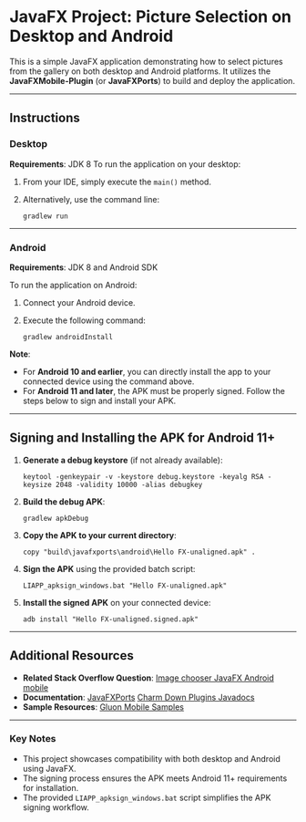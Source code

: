# JavaFX Project: Picture Selection on Desktop and Android

This is a simple JavaFX application demonstrating how to select pictures from the gallery on both desktop and Android platforms. It utilizes the **JavaFXMobile-Plugin** (or **JavaFXPorts**) to build and deploy the application.

------

## Instructions

### **Desktop**

**Requirements**: JDK 8
To run the application on your desktop:

1. From your IDE, simply execute the `main()` method.

2. Alternatively, use the command line:

   ```
   gradlew run
   ```

------

### **Android**

**Requirements**: JDK 8 and Android SDK

To run the application on Android:

1. Connect your Android device.

2. Execute the following command:

   ```
   gradlew androidInstall
   ```

**Note**:

- For **Android 10 and earlier**, you can directly install the app to your connected device using the command above.
- For **Android 11 and later**, the APK must be properly signed. Follow the steps below to sign and install your APK.

------

## Signing and Installing the APK for Android 11+

1. **Generate a debug keystore** (if not already available):

   ```
   keytool -genkeypair -v -keystore debug.keystore -keyalg RSA -keysize 2048 -validity 10000 -alias debugkey
   ```

2. **Build the debug APK**:

   ```
   gradlew apkDebug
   ```

3. **Copy the APK to your current directory**:

   ```
   copy "build\javafxports\android\Hello FX-unaligned.apk" .
   ```

4. **Sign the APK** using the provided batch script:

   ```
   LIAPP_apksign_windows.bat "Hello FX-unaligned.apk"
   ```

5. **Install the signed APK** on your connected device:

   ```
   adb install "Hello FX-unaligned.signed.apk"
   ```

------

## Additional Resources

- **Related Stack Overflow Question**:
  [Image chooser JavaFX Android mobile](https://stackoverflow.com/questions/53901703/image-chooser-javafx-android-mobile/79348358#79348358)
- **Documentation**:
  [JavaFXPorts](https://docs.gluonhq.com/javafxports/)
  [Charm Down Plugins Javadocs](https://docs.gluonhq.com/charm/javadoc/5.0.2/)
- **Sample Resources**:
  [Gluon Mobile Samples](https://github.com/gluonhq/gluon-samples/releases/tag/gluonmobile5)

------

### **Key Notes**

- This project showcases compatibility with both desktop and Android using JavaFX.
- The signing process ensures the APK meets Android 11+ requirements for installation.
- The provided `LIAPP_apksign_windows.bat` script simplifies the APK signing workflow.